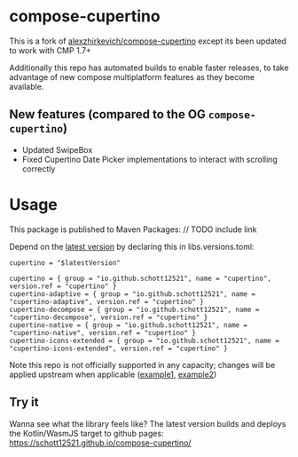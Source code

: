 # compose-cupertino

This is a fork of [alexzhirkevich/compose-cupertino](https://github.com/alexzhirkevich/compose-cupertino) except its been updated to work with CMP 1.7+

Additionally this repo has automated builds to enable faster releases, to take advantage of new compose multiplatform features as they become available.

## New features (compared to the OG `compose-cupertino`)

- Updated SwipeBox
- Fixed Cupertino Date Picker implementations to interact with scrolling correctly

# Usage

This package is published to Maven Packages: // TODO include link

Depend on the [latest version](https://github.com/schott12521/compose-cupertino/releases) by declaring this in libs.versions.toml:

```
cupertino = "$latestVersion"

cupertino = { group = "io.github.schott12521", name = "cupertino", version.ref = "cupertino" }
cupertino-adaptive = { group = "io.github.schott12521", name = "cupertino-adaptive", version.ref = "cupertino" }
cupertino-decompose = { group = "io.github.schott12521", name = "cupertino-decompose", version.ref = "cupertino" }
cupertino-native = { group = "io.github.schott12521", name = "cupertino-native", version.ref = "cupertino" }
cupertino-icons-extended = { group = "io.github.schott12521", name = "cupertino-icons-extended", version.ref = "cupertino" }
```

Note this repo is not officially supported in any capacity; changes will be applied upstream when applicable ([example1](https://github.com/alexzhirkevich/compose-cupertino/pull/74), [example2](https://github.com/alexzhirkevich/compose-cupertino/pull/77))

## Try it

Wanna see what the library feels like? The latest version builds and deploys the Kotlin/WasmJS target to github pages: https://schott12521.github.io/compose-cupertino/
